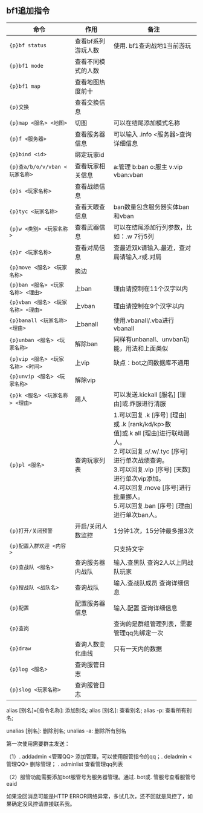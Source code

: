 ## bf1追加指令

| 命令                                                       | 作用                                                                         | 备注                                                      |
| --------------------------------------------------------- | -------------------------------------------------------- | ---------------------------------------------------------- |
| `{p}bf status`               | 查看bf系列游玩人数                                                                                | 使用. bf1查询战地1当前游玩                                                    |
| `{p}bf1 mode`                 | 查看不同模式的人数                                                                           |                                                                              |
| `{p}bf1 map`                  | 查看地图热度前十                                                                             |                                                                              |
| `{p}交换`     | 查看交换信息                                                                                               |                                                  |
| `{p}map <服名> <地图>`     | 切图                                                                                              | 可以在结尾添加模式名称                                                 |
| `{p}f <服务器>`                  | 查看服务器信息                                | 可以输入 .info <服务器>查询详细信息                                                                           |
| `{p}bind <id>`               | 绑定玩家id                               |                                                    |
| `{p}查a/b/o/v/vban <玩家名称>`               | 查看玩家相关信息                               | a:管理 b:ban o:服主 v:vip vban:vban                                                    |
| `{p}s <玩家名称>`               | 查看战绩信息                               |                                                  |
| `{p}tyc <玩家名称>`               | 查看天眼查信息                               | ban数量包含服务器实体ban和vban           |
| `{p}w <类别> <玩家名称>`               | 查看武器信息                         |  可以在结尾添加行列参数，比如：.w 7行5列                                          |
| `{p}r <玩家名称>`               | 查看对局信息                               | 查最近双k请输入.最近，查对局请输入.r或.对局                                                 |
| `{p}move <服名> <玩家名称>` | 换边                                                                                               |             |
| `{p}ban <服名> <玩家名称> <理由>`  | 上ban                                                                                    |  理由请控制在11个汉字以内  |
| `{p}vban <服名> <玩家名称> <理由>`  | 上vban                                                                                    |  理由请控制在9个汉字以内  |
| `{p}banall <玩家名称> <理由>`  | 上banall                                                                                        | 使用.vbanall/.vba进行vbanall  |
| `{p}unban <服名> <玩家名称>`| 解除ban                                               | 同样有unbanall、unvban功能，用法和上面类似                                                               |
| `{p}vip <服名> <玩家名称> <时间>`     | 上vip | 缺点：bot之间数据库不通用
| `{p}unvip <服名> <玩家名称>`| 解除vip                                               |                                                                  |
| `{p}k <服名> <玩家名称> <理由>`| 踢人                                               | 可以发送.kickall [服名] [理由]或.炸服进行清服                                                                  |
| `{p}pl <服名>`| 查询玩家列表                                               | 1.可以回复 .k [序号] [理由] 或 .k [rank/kd/kp>数<br />值]或.k all [理由]进行联动踢人。<br />2.可以回复.s/.w/.tyc [序号]进行单次战绩查询。 <br />3.可以回复.vip [序号] [天数]进行单次vip添加。<br />4.可以回复.move [序号]进行批量挪人。 <br />5.可以回复.ban [序号] [理由]进行单次ban人。                                                              |
| `{p}打开/关闭预警`              | 开启/关闭人数监控                       | 1分钟1次，15分钟最多报3次                                                   |
| `{p}配置入群欢迎 <内容>`              |                        | 只支持文字                                                   |
| `{p}查战队 <服名>`              | 查询服务器内战队                    | 输入.查黑队 查询2人以上同战队玩家                                                   |
| `{p}搜战队 <战队名>`              | 查询战队                    | 输入.查战队成员 查询详细信息                                                   |
| `{p}配置`              | 配置服务器信息                    | 输入.配置 查询详细信息                                                   |
| `{p}查岗`              |                     |  查询的是群组管理列表，需要管理qq先绑定一次                                                  |
| `{p}draw`              | 查询人数变化曲线                    |  只有一天内的数据                                                  |
| `{p}log <服名>`              | 查询服管日志                    |                                                    |
| `{p}slog <玩家名称>`              | 查询服管日志                    |                                                    |

alias [别名]=[指令名称]: 添加别名; alias [别名]: 查看别名; alias -p: 查看所有别名; 

unalias [别名]: 删除别名; unalias -a: 删除所有别名

第一次使用需要群主发送：

（1）. addadmin <管理QQ> 添加管理，可以使用服管指令的qq；. deladmin <管理QQ> 删除管理； . adminlist 查看管理qq列表

（2）服管功能需要添加bot服管号为服务器管理。通过. bot或. 管服号查看服管号eaid

如果没回消息可能是HTTP ERROR网络异常，多试几次，还不回就是风控了，如果确定没风控请直接联系我。